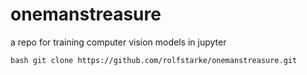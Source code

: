# onemanstreasure
a repo for training computer vision models in jupyter

```
bash git clone https://github.com/rolfstarke/onemanstreasure.git
```
